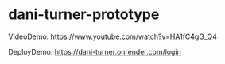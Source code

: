 # dani-turner-prototype

VideoDemo: https://www.youtube.com/watch?v=HA1fC4gG_Q4

DeployDemo: https://dani-turner.onrender.com/login
